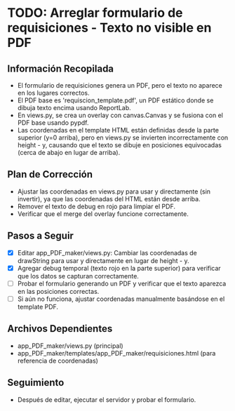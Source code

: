 # TODO: Arreglar formulario de requisiciones - Texto no visible en PDF

## Información Recopilada
- El formulario de requisiciones genera un PDF, pero el texto no aparece en los lugares correctos.
- El PDF base es 'requiscion_template.pdf', un PDF estático donde se dibuja texto encima usando ReportLab.
- En views.py, se crea un overlay con canvas.Canvas y se fusiona con el PDF base usando pypdf.
- Las coordenadas en el template HTML están definidas desde la parte superior (y=0 arriba), pero en views.py se invierten incorrectamente con height - y, causando que el texto se dibuje en posiciones equivocadas (cerca de abajo en lugar de arriba).

## Plan de Corrección
- Ajustar las coordenadas en views.py para usar y directamente (sin invertir), ya que las coordenadas del HTML están desde arriba.
- Remover el texto de debug en rojo para limpiar el PDF.
- Verificar que el merge del overlay funcione correctamente.

## Pasos a Seguir
- [x] Editar app_PDF_maker/views.py: Cambiar las coordenadas de drawString para usar y directamente en lugar de height - y.
- [x] Agregar debug temporal (texto rojo en la parte superior) para verificar que los datos se capturan correctamente.
- [ ] Probar el formulario generando un PDF y verificar que el texto aparezca en las posiciones correctas.
- [ ] Si aún no funciona, ajustar coordenadas manualmente basándose en el template PDF.

## Archivos Dependientes
- app_PDF_maker/views.py (principal)
- app_PDF_maker/templates/app_PDF_maker/requisiciones.html (para referencia de coordenadas)

## Seguimiento
- Después de editar, ejecutar el servidor y probar el formulario.
